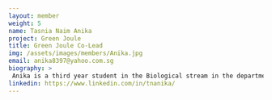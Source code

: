 ```yaml
---
layout: member
weight: 5
name: Tasnia Naim Anika
project: Green Joule
title: Green Joule Co-Lead
img: /assets/images/members/Anika.jpg
email: anika8397@yahoo.com.sg
biography: >
 Anika is a third year student in the Biological stream in the department of Chemical and Biological Engineering. She has been in Envision since 2017 and is currently the co-lead of Green Joule this year. Her role is to oversee the team and provide support to the sub-team leads and other members as well as communicating with the advisors. In addition, she researches the best conditions to grow algae under and working in the lab. She is passionate about sustainability and has special interests in pharmaceuticals, and is looking to cultivate her interest in the improvement of the environment in various ways. She loves Harry Potter and Star Wars, reading, and chicken wings. 
linkedin: https://www.linkedin.com/in/tnanika/
---
```

